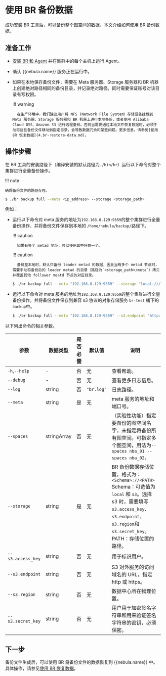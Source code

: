 # 使用 BR 备份数据

成功安装 BR 工具后，可以备份整个图空间的数据，本文介绍如何使用 BR 备份数据。

## 准备工作

- [安装 BR 和 Agent](2.compile-br.md) 并在集群中的每个主机上运行 Agent。

- 确认 {{nebula.name}} 服务正在运行中。

- 如果在本地保存备份文件，需要在 Meta 服务器、Storage 服务器和 BR 机器上创建绝对路径相同的备份目录，并记录绝对路径，同时需要保证账号对该目录有写权限。
  
  !!! warning

        在生产环境中，我们建议用户将 NFS (Network File System）存储设备挂载到 Meta 服务器、Storage 服务器和 BR 机器上进行本地备份，或者使用 Alibaba Cloud OSS、Amazon S3 进行远程备份。否则当需要通过本地文件恢复数据时，必须手动将这些备份文件移动到指定目录，会导致数据冗余和某些问题。更多信息，请参见[使用 BR 恢复数据](4.br-restore-data.md)。

## 操作步骤

在 BR 工具的安装路径下（编译安装的默认路径为`./bin/br`）运行以下命令对整个集群进行全量备份操作。

!!! note

    确保备份文件的路径存在。

```bash
$ ./br backup full --meta <ip_address> --storage <storage_path>
```

例如：

- 运行以下命令对 meta 服务的地址为`192.168.8.129:9559`的整个集群进行全量备份操作，并将备份文件保存到本地的 `/home/nebula/backup/`路径下。

  !!! caution

        如果有多个 metad 地址，可以使用其中任意一个。

  !!! caution

        备份至本地时，默认只备份 leader metad 的数据，因此当有多个 metad 节点时，需要手动将备份后的 leader metad 的目录（路径为`<storage_path>/meta`）拷贝并覆盖其他 follower meatd 节点的对应目录。

  ```bash
  $ ./br backup full --meta "192.168.8.129:9559" --storage "local:///home/nebula/backup/"
  ```

- 运行以下命令对 meta 服务的地址为`192.168.8.129:9559`的整个集群进行全量备份操作，并将备份文件保存到兼容 s3 协议的对象存储服务 `br-test` 桶下的`backup`中。

  ```bash
  $ ./br backup full --meta "192.168.8.129:9559" --s3.endpoint "http://192.168.8.129:9000" --storage="s3://br-test/backup/" --s3.access_key=minioadmin --s3.secret_key=minioadmin --s3.region=default
  ```

以下列出命令的相关参数。

| 参数 | 数据类型 | 是否必需 | 默认值 | 说明 |
| --- | --- | --- | --- | --- |
| `-h`,`--help` | - | 否 | 无 | 查看帮助。 |
| `--debug` | - | 否 | 无 | 查看更多日志信息。 |
| `--log` | string | 否 | `"br.log"` | 日志路径。 |
| `--meta` | string | 是| 无 | meta 服务的地址和端口号。 |
| `--spaces` | stringArray | 否 | 无 |（实验性功能）指定要备份的图空间名字，未指定将备份所有图空间。可指定多个图空间，用法为`--spaces nba_01 --spaces nba_02`。 |
| `--storage` | string | 是 | 无 | BR 备份数据存储位置，格式为：`<Schema>://<PATH>` <br>Schema：可选值为 `local` 和 `s3`。选择 s3 时，需要填写`s3.access_key`、`s3.endpoint`、`s3.region`和 `s3.secret_key`。<br>PATH：存储位置的路径。|
| `--s3.access_key` | string | 否 | 无 | 用于标识用户。 |
| `--s3.endpoint` | string | 否 | 无 | S3 对外服务的访问域名的 URL，指定 http 或 https。 |
| `--s3.region` | string | 否 | 无 | 数据中心所在物理位置。 |
| `--s3.secret_key`| string | 否 | 无 | 用户用于加密签名字符串和用来验证签名字符串的密钥，必须保密。 |

## 下一步

备份文件生成后，可以使用 BR 将备份文件的数据恢复到 {{nebula.name}} 中。具体操作，请参见[使用 BR 恢复数据](4.br-restore-data.md)。
